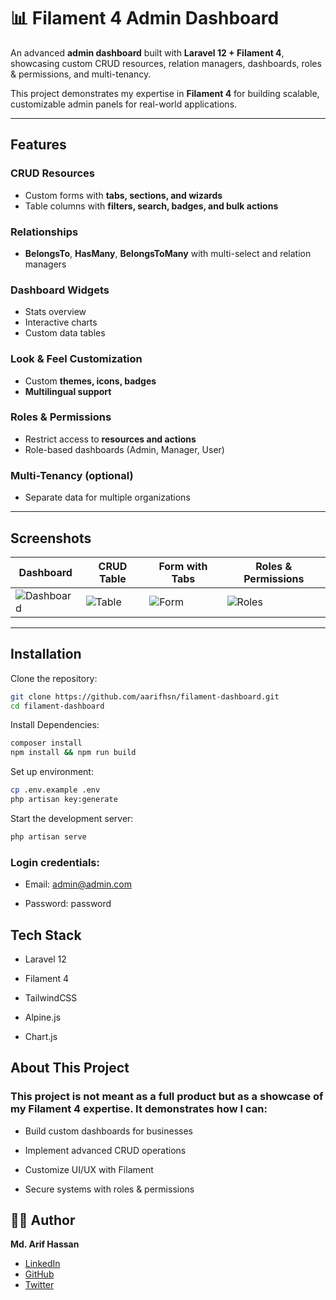 # 📊 Filament 4 Admin Dashboard

An advanced **admin dashboard** built with **Laravel 12 + Filament 4**, showcasing custom CRUD resources, relation managers, dashboards, roles & permissions, and multi-tenancy.

This project demonstrates my expertise in **Filament 4** for building scalable, customizable admin panels for real-world applications.

---

## Features

### CRUD Resources

-   Custom forms with **tabs, sections, and wizards**
-   Table columns with **filters, search, badges, and bulk actions**

### Relationships

-   **BelongsTo**, **HasMany**, **BelongsToMany** with multi-select and relation managers

### Dashboard Widgets

-   Stats overview
-   Interactive charts
-   Custom data tables

### Look & Feel Customization

-   Custom **themes, icons, badges**
-   **Multilingual support**

### Roles & Permissions

-   Restrict access to **resources and actions**
-   Role-based dashboards (Admin, Manager, User)

### Multi-Tenancy (optional)

-   Separate data for multiple organizations

---

## Screenshots

| Dashboard                               | CRUD Table                      | Form with Tabs                | Roles & Permissions             |
| --------------------------------------- | ------------------------------- | ----------------------------- | ------------------------------- |
| ![Dashboard](screenshots/dashboard.png) | ![Table](screenshots/table.png) | ![Form](screenshots/form.png) | ![Roles](screenshots/roles.png) |

---

## Installation

Clone the repository:

```bash
git clone https://github.com/aarifhsn/filament-dashboard.git
cd filament-dashboard
```

Install Dependencies:

```bash
composer install
npm install && npm run build
```

Set up environment:

```bash
cp .env.example .env
php artisan key:generate
```

Start the development server:

```bash
php artisan serve
```

### Login credentials:

-   Email: admin@admin.com

-   Password: password

## Tech Stack

-   Laravel 12

-   Filament 4

-   TailwindCSS

-   Alpine.js

-   Chart.js

## About This Project

### This project is not meant as a full product but as a showcase of my Filament 4 expertise. It demonstrates how I can:

-   Build custom dashboards for businesses

-   Implement advanced CRUD operations

-   Customize UI/UX with Filament

-   Secure systems with roles & permissions

## 👨‍💻 Author

**Md. Arif Hassan**

-   [LinkedIn](https://www.linkedin.com/in/aarifhasan/)
-   [GitHub](https://github.com/aarifhsn)
-   [Twitter](https://x.com/Aarifhasan)
